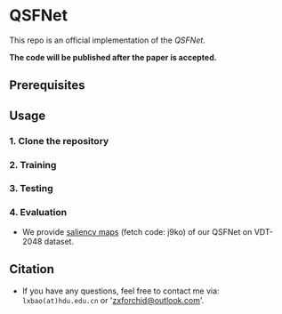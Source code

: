 # QSFNet


This repo is an official implementation of the *QSFNet*.

**The code will be published after the paper is accepted.**

## Prerequisites

## Usage

### 1. Clone the repository

### 2. Training

### 3. Testing

### 4. Evaluation

- We provide [saliency maps](https://pan.baidu.com/s/1iNippqmlOef_uHfWH33NZg) (fetch code: j9ko) of our QSFNet on VDT-2048 dataset.


## Citation



- If you have any questions, feel free to contact me via: `lxbao(at)hdu.edu.cn` or 'zxforchid@outlook.com'.
